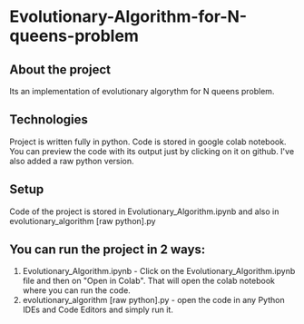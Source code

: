 # Evolutionary-Algorithm-for-N-queens-problem

## About the project
Its an implementation of evolutionary algorythm for N queens problem.

## Technologies
Project is written fully in python. Code is stored in google colab notebook.
You can preview the code with its output just by clicking on it on github.
I've also added a raw python version.

## Setup
Code of the project is stored in Evolutionary_Algorithm.ipynb and also in evolutionary_algorithm [raw python].py

## You can run the project in 2 ways:

1) Evolutionary_Algorithm.ipynb - Click on the Evolutionary_Algorithm.ipynb file and then on "Open in Colab". That will open the colab notebook where you can run the code.
2) evolutionary_algorithm [raw python].py - open the code in any Python IDEs and Code Editors and simply run it.
